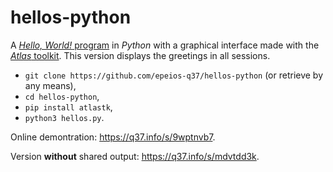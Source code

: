 # hellos-python

A [*Hello, World!* program](https://en.wikipedia.org/wiki/%22Hello,_World!%22_program) in *Python* with a graphical interface made with the [*Atlas* toolkit](https://atlastk.org). This version displays the greetings in all sessions.

- ``git clone https://github.com/epeios-q37/hellos-python`` (or retrieve by any means),
- ``cd hellos-python``,
- ``pip install atlastk``,
- ``python3 hellos.py``.

Online demontration: https://q37.info/s/9wptnvb7.

Version **without** shared output: https://q37.info/s/mdvtdd3k.
